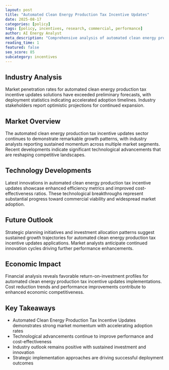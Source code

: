```yaml
---
layout: post
title: "Automated Clean Energy Production Tax Incentive Updates"
date: 2025-08-17
categories: [policy]
tags: [policy, incentives, research, commercial, performance]
author: AI Energy Analyst
meta_description: "Comprehensive analysis of automated clean energy production tax incentive updates covering market trends, technology developments, and industry outlook. Discover key insights and future projections."
reading_time: 1
featured: false
seo_score: 85
subcategory: incentives
---
```


## Industry Analysis

Market penetration rates for automated clean energy production tax incentive updates solutions have exceeded preliminary forecasts, with deployment statistics indicating accelerated adoption timelines. Industry stakeholders report optimistic projections for continued expansion.

## Market Overview

The automated clean energy production tax incentive updates sector continues to demonstrate remarkable growth patterns, with industry analysts reporting sustained momentum across multiple market segments. Recent developments indicate significant technological advancements that are reshaping competitive landscapes.

## Technology Developments

Latest innovations in automated clean energy production tax incentive updates showcase enhanced efficiency metrics and improved cost-effectiveness ratios. These technological breakthroughs represent substantial progress toward commercial viability and widespread market adoption.

## Future Outlook

Strategic planning initiatives and investment allocation patterns suggest sustained growth trajectories for automated clean energy production tax incentive updates applications. Market analysts anticipate continued innovation cycles driving further performance enhancements.

## Economic Impact

Financial analysis reveals favorable return-on-investment profiles for automated clean energy production tax incentive updates implementations. Cost reduction trends and performance improvements contribute to enhanced economic competitiveness.

## Key Takeaways

- Automated Clean Energy Production Tax Incentive Updates demonstrates strong market momentum with accelerating adoption rates
- Technological advancements continue to improve performance and cost-effectiveness
- Industry outlook remains positive with sustained investment and innovation
- Strategic implementation approaches are driving successful deployment outcomes

